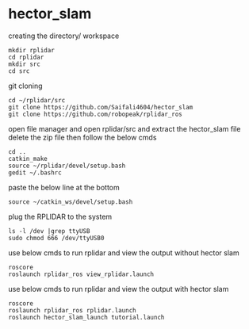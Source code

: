 # hector_slam
creating the directory/ workspace
```
mkdir rplidar
cd rplidar
mkdir src
cd src
```
git cloning
```
cd ~/rplidar/src
git clone https://github.com/Saifali4604/hector_slam
git clone https://github.com/robopeak/rplidar_ros
```
open file manager and open rplidar/src and extract the hector_slam file
delete the zip file
then follow the below cmds

```
cd ..
catkin_make
source ~/rplidar/devel/setup.bash
gedit ~/.bashrc
```
paste the below line at the bottom
```
source ~/catkin_ws/devel/setup.bash
```
plug the RPLIDAR to the system
```
ls -l /dev |grep ttyUSB
sudo chmod 666 /dev/ttyUSB0
```
use below cmds to run rplidar and view the output without hector slam
```
roscore
roslaunch rplidar_ros view_rplidar.launch
```
use below cmds to run rplidar and view the output with hector slam
```
roscore
roslaunch rplidar_ros rplidar.launch
roslaunch hector_slam_launch tutorial.launch
```



